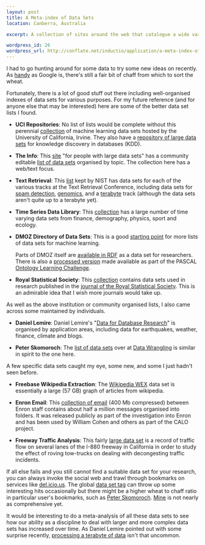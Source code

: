 ```yaml
--- 
layout: post
title: A Meta-index of Data Sets
location: Canberra, Australia

excerpt: A collection of sites around the web that catalogue a wide variety of data sets that may be useful to machine learning researchers.

wordpress_id: 26
wordpress_url: http://conflate.net/inductio/application/a-meta-index-of-data-sets/
---
```

I had to go hunting around for some data to try some new ideas on recently.
As [handy][google] as Google is, there's still a fair bit of 
chaff from which to sort the wheat.  

[google]: http://google.com/search?q=machine+learning+data+sets

Fortunately, there is a lot of good stuff out there including well-organised
indexes of data sets for various purposes. For my future reference (and for
anyone else that may be interested) here are some of the better data set lists
I found.

*	**UCI Repositories**:
	No list of lists would be complete without this perennial [collection][uci]
	of machine learning data sets hosted by the University of California, 
	Irvine. They also have a [repository of large data sets][kdd] for 
	knowledge discovery in databases (KDD).

[kdd]: http://kdd.ics.uci.edu/
[uci]: http://archive.ics.uci.edu/ml/

*	**The Info**: 
	This [site][theinfo] "for people with large data sets" has a community
	editable [list of data sets][theinfo_data] organised by topic. The 
	collection here has a web/text focus.

[theinfo]: http://theinfo.org
[theinfo_data]: http://theinfo.org/get/data

*	**Text Retrieval**:
	This [list][trec] kept by NIST has data sets for each of the various
	tracks at the Text Retrieval Conference, including data sets for 
	[spam detection](http://trec.nist.gov/data/spam.html),
	[genomics](http://trec.nist.gov/data/genomics.html),
	and a [terabyte](http://trec.nist.gov/data/terabyte.html) track
	(although the data sets aren't quite up to a terabyte yet).

[trec]: http://trec.nist.gov/data.html

*	**Time Series Data Library**:
	This [collection][tsdl] has a large number of time varying data sets from
	finance, demography, physics, sport and ecology. 

[tsdl]: http://www-personal.buseco.monash.edu.au/~hyndman/TSDL/

*	**DMOZ Directory of Data Sets**:
	This is a good [starting point][dmoz] for more lists of data sets for 
	machine learning.
	
	Parts of DMOZ itself are [available in RDF][dmoz_data] as a data set for 
	researchers. There is also a [processed version][dmoz_processed] made
	available as part of the PASCAL [Ontology Learning Challenge][olc].

[dmoz]: http://www.dmoz.org/Computers/Artificial_Intelligence/Machine_Learning/Datasets/
[dmoz_data]: http://rdf.dmoz.org/
[dmoz_processed]: http://olc.ijs.si/dmozReadme.html
[olc]: http://olc.ijs.si/

*	**Royal Statistical Society**:
	This [collection][rss_data] contains data sets used in research published in 
	the [journal of the Royal Statistical Society][rss]. This is an admirable
	idea that I wish more journals would take up.

[rss_data]: http://www.blackwellpublishing.com/rss/ 
[rss]: http://www.rss.org.uk/ 

As well as the above institution or community organised lists, I also came 
across some maintained by individuals.

*	**Daniel Lemire**: 
	Daniel Lemire's "[Data for Database Research][lemire]" is organised by 
	application areas, including data for earthquakes, weather, finance, climate 
	and blogs.

[lemire]:  http://www.daniel-lemire.com/blog/data-for-data-mining/

*	**Peter Skomoroch**:
	The [list of data sets][skomoroch] over at [Data Wrangling][data_wrangling] 
	is similar in spirit to the one here.

[skomoroch]: http://www.datawrangling.com/some-datasets-available-on-the-web.html
[data_wrangling]: http://www.datawrangling.com/

A few specific data sets caught my eye, some new, and some I just hadn't seen 
before.

*	**Freebase Wikipedia Extraction**:
	The [Wikipedia WEX][wex] data set is 
	essentially a large (57 GB) graph of articles from wikipedia. 

[wex]: http://download.freebase.com/wex/
	
*	**Enron Email**:
	This [collection of email][enron] (400 Mb compressed) between Enron staff 
	contains about half a million messages organised into folders. It was
	released publicly as part of the investigation into Enron and has been
	used by William Cohen and others as part of the CALO project.

[enron]: http://www.cs.cmu.edu/~enron/

*	**Freeway Traffic Analysis**:
	This fairly [large data set][freeway] is a record of traffic flow on
	several lanes of the I-880 freeway in California in order to study the
	effect of roving tow-trucks on dealing with decongesting traffic 
	incidents.

[freeway]: http://ipa.eecs.berkeley.edu/~pettyk/FSP/

If all else fails and you still cannot find a suitable data set for your 
research, you can always invoke the social web and trawl through bookmarks
on services like [del.icio.us](http://del.icio.us). The global 
[data set tag][global_tag] can throw up some interesting hits occasionally but
there might be a higher wheat to chaff ratio in particular user's bookmarks,
such as [Peter Skomoroch][skomoroch_tag]. [Mine][] is not nearly as 
comprehensive yet.

[global_tag]: http://del.icio.us/tag/dataset
[skomoroch_tag]: http://del.icio.us/pskomoroch/dataset
[mine]: http://del.icio.us/mreid/dataset

It would be interesting to do a meta-analysis of all these data sets to see how
our ability as a discipline to deal with larger and more complex data sets has
increased over time. As Daniel Lemire pointed out with some surprise recently,
[processing a terabyte of data][small_terabyte] isn't that uncommon.

[small_terabyte]: http://www.daniel-lemire.com/blog/archives/2008/02/21/when-a-terabyte-is-small/
